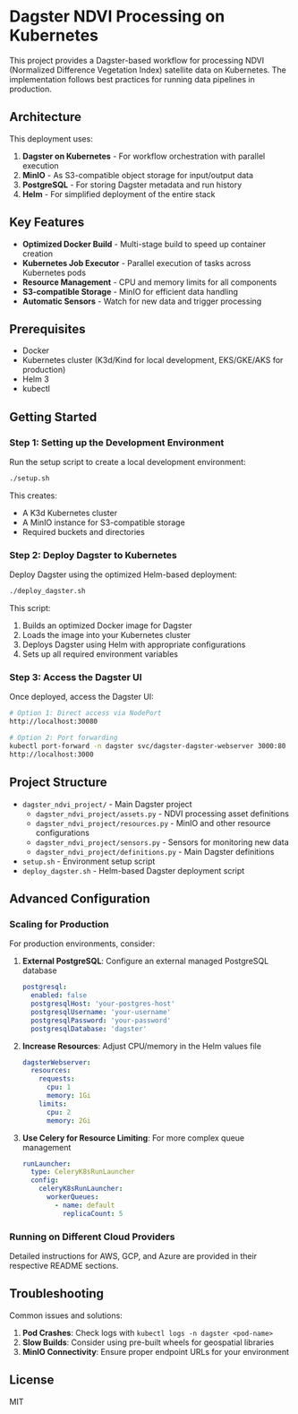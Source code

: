 # Dagster NDVI Processing on Kubernetes

This project provides a Dagster-based workflow for processing NDVI (Normalized Difference Vegetation Index) satellite data on Kubernetes. The implementation follows best practices for running data pipelines in production.

## Architecture

This deployment uses:

1. **Dagster on Kubernetes** - For workflow orchestration with parallel execution
2. **MinIO** - As S3-compatible object storage for input/output data
3. **PostgreSQL** - For storing Dagster metadata and run history
4. **Helm** - For simplified deployment of the entire stack

## Key Features

- **Optimized Docker Build** - Multi-stage build to speed up container creation
- **Kubernetes Job Executor** - Parallel execution of tasks across Kubernetes pods
- **Resource Management** - CPU and memory limits for all components
- **S3-compatible Storage** - MinIO for efficient data handling
- **Automatic Sensors** - Watch for new data and trigger processing

## Prerequisites

- Docker
- Kubernetes cluster (K3d/Kind for local development, EKS/GKE/AKS for production)
- Helm 3
- kubectl

## Getting Started

### Step 1: Setting up the Development Environment

Run the setup script to create a local development environment:

```bash
./setup.sh
```

This creates:
- A K3d Kubernetes cluster
- A MinIO instance for S3-compatible storage
- Required buckets and directories

### Step 2: Deploy Dagster to Kubernetes

Deploy Dagster using the optimized Helm-based deployment:

```bash
./deploy_dagster.sh
```

This script:
1. Builds an optimized Docker image for Dagster
2. Loads the image into your Kubernetes cluster
3. Deploys Dagster using Helm with appropriate configurations
4. Sets up all required environment variables

### Step 3: Access the Dagster UI

Once deployed, access the Dagster UI:

```bash
# Option 1: Direct access via NodePort
http://localhost:30080

# Option 2: Port forwarding
kubectl port-forward -n dagster svc/dagster-dagster-webserver 3000:80
http://localhost:3000
```

## Project Structure

- `dagster_ndvi_project/` - Main Dagster project
  - `dagster_ndvi_project/assets.py` - NDVI processing asset definitions
  - `dagster_ndvi_project/resources.py` - MinIO and other resource configurations
  - `dagster_ndvi_project/sensors.py` - Sensors for monitoring new data
  - `dagster_ndvi_project/definitions.py` - Main Dagster definitions
- `setup.sh` - Environment setup script
- `deploy_dagster.sh` - Helm-based Dagster deployment script

## Advanced Configuration

### Scaling for Production

For production environments, consider:

1. **External PostgreSQL**: Configure an external managed PostgreSQL database
   ```yaml
   postgresql:
     enabled: false
     postgresqlHost: 'your-postgres-host'
     postgresqlUsername: 'your-username'
     postgresqlPassword: 'your-password'
     postgresqlDatabase: 'dagster'
   ```

2. **Increase Resources**: Adjust CPU/memory in the Helm values file
   ```yaml
   dagsterWebserver:
     resources:
       requests:
         cpu: 1
         memory: 1Gi
       limits:
         cpu: 2
         memory: 2Gi
   ```

3. **Use Celery for Resource Limiting**: For more complex queue management
   ```yaml
   runLauncher:
     type: CeleryK8sRunLauncher
     config:
       celeryK8sRunLauncher:
         workerQueues:
           - name: default
             replicaCount: 5
   ```

### Running on Different Cloud Providers

Detailed instructions for AWS, GCP, and Azure are provided in their respective README sections.

## Troubleshooting

Common issues and solutions:

1. **Pod Crashes**: Check logs with `kubectl logs -n dagster <pod-name>`
2. **Slow Builds**: Consider using pre-built wheels for geospatial libraries
3. **MinIO Connectivity**: Ensure proper endpoint URLs for your environment

## License

MIT 